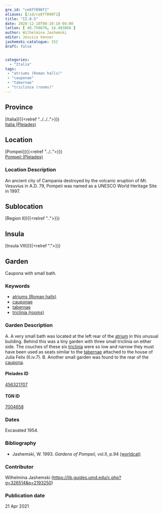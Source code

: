 ```yaml
---
gre_id: "ce8ff090f1"
aliases: [/id/ce8ff090f1]
title: "II.8.5"
date: 2020-12-10T00:10:10-04:00
latlon: [ 40.750870, 14.493866 ]
author: Wilhelmina Jashemski
editor: Jessica Venner
jashemski-catalogue: 152
draft: false


categories:
  - "Italia"
tags:
 - "atriums (Roman halls)"
 - "cauponae"
 - "tabernae"
 - "triclinia (rooms)"
---
```


## Province
[Italia]({{<relref "../../..">}}) \
[Italia (Pleiades)](https://pleiades.stoa.org/places/1052)

## Location
[Pompeii]({{<relref "../..">}}) \
[Pompeii (Pleiades)](https://pleiades.stoa.org/places/433032)


### Location Description
An ancient city of Campania destroyed by the volcanic eruption of Mt. Vesuvius in A.D. 79, Pompeii was named as a UNESCO World Heritage Site in 1997.

## Sublocation
[Region II]({{<relref "..">}})
## Insula
[Insula VIII]({{<relref ".">}})

## Garden
Caupona with small bath.

### Keywords
 - [atriums (Roman halls)](http://vocab.getty.edu/page/aat/300004097)
 - [cauponae](http://vocab.getty.edu/page/aat/300005208)
 - [tabernae](http://www.getty.edu/vow/AATFullDisplay?find=tabernae&logic=AND&note=&english=N&prev_page=1&subjectid=300005366)
 - [triclinia (rooms)](http://vocab.getty.edu/page/aat/300004359)


### Garden Description
A. A very small bath was located at the left rear of the [atrium](http://vocab.getty.edu/page/aat/300004097) in this unusual building. Behind this was a tiny garden with three small triclinia on either side. The couches of these six [triclinia](http://vocab.getty.edu/page/aat/300004359) were so low and narrow they must have been used as seats similar to the [tabernae](http://www.getty.edu/vow/AATFullDisplay?find=tabernae&logic=AND&note=&english=N&prev_page=1&subjectid=300005366) attached to the house of Julia Felix (II.iv.7).
B. Another small garden was found to the rear of the [caupona](http://vocab.getty.edu/page/aat/300005208).

<!--### Plans
{{< image src="../../fig._62,_plan_of_region_ii,_insula_viii.png" alt="Fig. 62, Plan of Region II, insula viii" title="Fig. 62, Plan of Region II, insula viii" >}}-->

#### Pleiades ID
[456321707](https://pleiades.stoa.org/places/456321707)

#### TGN ID
[7004658](http://vocab.getty.edu/page/tgn/7004658)

### Dates
Excavated 1954.

### Bibliography
* Jashemski, W. 1993. *Gardens of Pompeii*, vol.II, p.94 [(worldcat)](http://www.worldcat.org/oclc/921816405)


### Contributor
Wilhelmina Jashemski (https://lib.guides.umd.edu/c.php?g=326514&p=2193250)

### Publication date

21 Apr 2021

